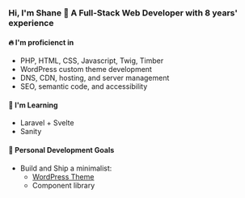 ### Hi, I'm Shane 👋 A Full-Stack Web Developer with 8 years' experience

#### 🔥 I'm proficienct in
- PHP, HTML, CSS, Javascript, Twig, Timber
- WordPress custom theme development
- DNS, CDN, hosting, and server management
- SEO, semantic code, and accessibility

#### 🍵 I'm Learning
- Laravel + Svelte
- Sanity

#### :wrench: Personal Development Goals
- Build and Ship a minimalist:
    - [WordPress Theme](https://github.com/ShaneSchroll/modular-theme)
    - Component library